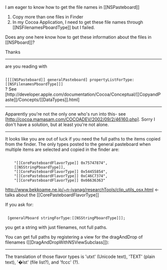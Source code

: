 I am eager to know how to get the file names in [[NSPasteboard]]

1) Copy more than one files in Finder
2) In my Cocoa Application, I need to get these file names through [[NSFilenamesPboardType]] but I failed.

Does any one here know how to get these information about the files in [[NSPboard]]?

Thanks

---- 

are you reading with

<code>
[[[[NSPasteboard]] generalPasteboard] propertyListForType: [[NSFilenamesPboardType]]]
</code>
? See [http://developer.apple.com/documentation/Cocoa/Conceptual/[[CopyandPaste]]/Concepts/[[DataTypes]].html]

----

Apparently you're not the only one who's run into this- see [http://cocoa.mamasam.com/COCOADEV/2002/09/2/46160.php]. Sorry I don't have a solution, but at least you're not alone.

----

It looks like you are out of luck if you need the full paths to the items copied from the finder. The only types posted to the general pasteboard when multiple items are selected and copied in the finder are:

<code>
    "[[CorePasteboardFlavorType]] 0x75747874", 
    [[NSStringPboardType]], 
    "[[CorePasteboardFlavorType]] 0x54455854", 
    "[[CorePasteboardFlavorType]] 0xC46C7374", 
    "[[CorePasteboardFlavorType]] 0x66636363"
</code>

http://www.bekkoame.ne.jp/~n-iyanag/researchTools/clip_utils_osx.html <- talks about the [[CorePasteboardFlavorType]]

If you ask for:

<code>
 [generalPboard stringForType:[[NSStringPboardType]]];
</code>

you get a string with just filenames, not full paths. 

You can get full paths by registering a view for the dragAndDrop of filenames ([[DragAndDropWithNSViewSubclass]]):

----

The translation of those flavor types is 'utxt' (Unicode text), 'TEXT' (plain text), '�lst' (file list?), and 'fccc' (?).